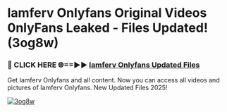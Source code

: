 # Iamferv Onlyfans Original Videos 0nlyFans Leaked - Files Updated! (3og8w)

<h3>🔴 CLICK HERE 🌐==►► <a href="https://tinyurl.com/ehrbuxhb" rel="nofollow">Iamferv Onlyfans Updated Files</a></h3>

Get Iamferv Onlyfans and all content. Now you can access all videos and pictures of Iamferv Onlyfans. New Updated Files 2025!

[![3og8w](https://i.imgur.com/lVYEuWS.gif)](https://tinyurl.com/ehrbuxhb)
